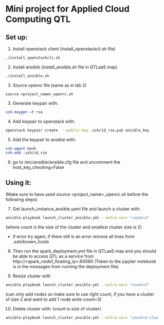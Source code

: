 # Mini project for Applied Cloud Computing QTL

## Set up:
1.	Install openstack client (install_openstackcli.sh file)
```bash
./install_openstackcli.sh
```
2.	Install ansible (install_ansible.sh file in QTLaaS map)
```bash
./install_ansible.sh
```
3.	Source openrc file (same as in lab 2) 
```bahs
source <project_name>_openrc.sh
```
3.	Generate keypair with: 
```bash
ssh-keygen –t rsa
```    
4.	Add keypair to openstack with:
```bash
openstack keypair create  --public-key .ssh/id_rsa.pub ansible_key
```    
5.	Add the keypair to ansible with: 
```bash
ssh-agent bash
ssh-add .ssh/id_rsa
```    
6.	go to /etc/ansible/ansible.cfg file and uncomment the host_key_checking=False


## Using it: 

(Make sure to have used source <project_name>_openrc.sh before the following steps)

7.  Get launch_instance_ansible.yaml file and launch a cluster with: 
```bash
ansible-playbook launch_cluster_ansible.yml --extra-vars "count=2"
```    
(where count is the size of the cluster and smallest cluster size is 2)
-	if error try again, if there still is an error remove all lines from .ssh/known_hosts
    
8.  Then run the spark_deployment.yml file in QTLaaS map and you should be able to access QTL as a service from http://<spark_node1_floating_ip>:60060 
(Token to the jupyter notebook is in the messages from running the deployment file)

9.  Resize cluster with
```bash
ansible-playbook launch_cluster_ansible.yml --extra-vars "count=3"
```
(can only add nodes so make sure to use right count, if you have a cluster of size 2 and want to add 1 node write count=3)

10.  Delete cluster with: (count is size of cluster)
```bash
ansible-playbook launch_cluster_ansible.yml --extra-vars "count=3 cluster_state=absent" 
```


